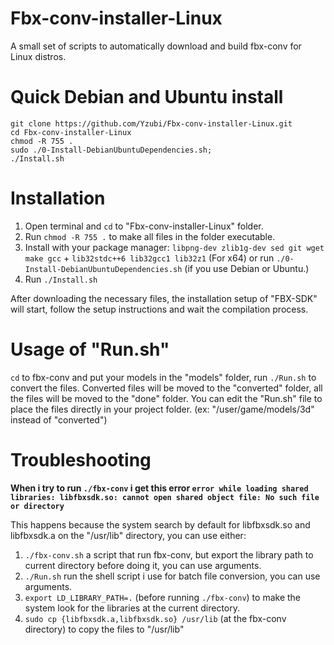 Fbx-conv-installer-Linux
========================
A small set of scripts to automatically download and build fbx-conv for Linux distros.

Quick Debian and Ubuntu install
========================
```
git clone https://github.com/Yzubi/Fbx-conv-installer-Linux.git
cd Fbx-conv-installer-Linux
chmod -R 755 .
sudo ./0-Install-DebianUbuntuDependencies.sh;
./Install.sh
```
Installation
========================
1. Open terminal and ```cd``` to "Fbx-conv-installer-Linux" folder.
2. Run ```chmod -R 755 .``` to make all files in the folder executable.
3. Install with your package manager: ```libpng-dev zlib1g-dev sed git wget make gcc``` + ```lib32stdc++6 lib32gcc1 lib32z1``` (For x64) or run ```./0-Install-DebianUbuntuDependencies.sh``` (if you use Debian or Ubuntu.)
4. Run ```./Install.sh``` 

After downloading the necessary files, the installation setup of "FBX-SDK" will start, follow the setup instructions and wait the compilation process.

Usage of "Run.sh"
========================
```cd``` to fbx-conv and put your models in the "models" folder, run ```./Run.sh``` to convert the files. Converted files will be moved to the "converted" folder, all the files will be moved to the "done" folder. You can edit the "Run.sh" file to place the files directly in your project folder. (ex: "/user/game/models/3d" instead of "converted")

Troubleshooting
========================
**When i try to run ```./fbx-conv``` i get this error ```error while loading shared libraries: libfbxsdk.so: cannot open shared object file: No such file or directory```**

This happens because the system search by default for libfbxsdk.so and libfbxsdk.a on the "/usr/lib" directory, you can use either:
1. ```./fbx-conv.sh``` a script that run fbx-conv, but export the library path to current directory before doing it, you can use arguments.
2. ```./Run.sh``` run the shell script i use for batch file conversion, you can use arguments.
3. ```export LD_LIBRARY_PATH=.``` (before running ```./fbx-conv```) to make the system look for the  libraries at the current directory.
4. ```sudo cp {libfbxsdk.a,libfbxsdk.so} /usr/lib``` (at the fbx-conv directory) to copy the files to "/usr/lib"
